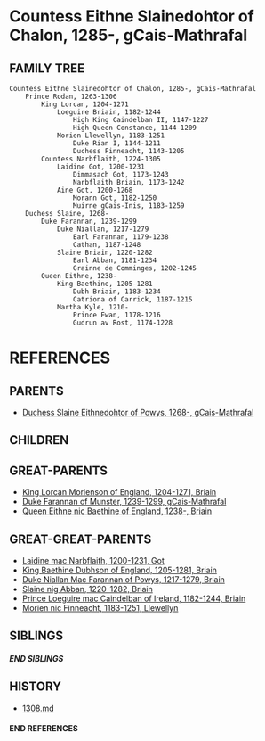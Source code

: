 # Countess Eithne Slainedohtor of Chalon, 1285-, gCais-Mathrafal

## FAMILY TREE
```
Countess Eithne Slainedohtor of Chalon, 1285-, gCais-Mathrafal
    Prince Rodan, 1263-1306
        King Lorcan, 1204-1271
            Loeguire Briain, 1182-1244
                High King Caindelban II, 1147-1227
                High Queen Constance, 1144-1209
            Morien Llewellyn, 1183-1251
                Duke Rian I, 1144-1211
                Duchess Finneacht, 1143-1205
        Countess Narbflaith, 1224-1305
            Laidine Got, 1200-1231
                Dimmasach Got, 1173-1243
                Narbflaith Briain, 1173-1242
            Aine Got, 1200-1268
                Morann Got, 1182-1250
                Muirne gCais-Inis, 1183-1259
    Duchess Slaine, 1268-
        Duke Farannan, 1239-1299
            Duke Niallan, 1217-1279
                Earl Farannan, 1179-1238
                Cathan, 1187-1248
            Slaine Briain, 1220-1282
                Earl Abban, 1181-1234
                Grainne de Comminges, 1202-1245
        Queen Eithne, 1238-
            King Baethine, 1205-1281
                Dubh Briain, 1183-1234
                Catriona of Carrick, 1187-1215
            Martha Kyle, 1210-
                Prince Ewan, 1178-1216
                Gudrun av Rost, 1174-1228

```


# REFERENCES

## PARENTS 
* [Duchess Slaine Eithnedohtor of Powys, 1268-, gCais-Mathrafal](slaine_eithnedohtor_1268.md)

## CHILDREN 


## GREAT-PARENTS 
* [King Lorcan Morienson of England, 1204-1271, Briain](lorcan_morienson_1204.md)
* [Duke Farannan of Munster, 1239-1299, gCais-Mathrafal](farannan_1239.md)
* [Queen Eithne nic Baethine of England, 1238-, Briain](eithne_nic_baethine_1238.md)


## GREAT-GREAT-PARENTS 
* [Laidine mac Narbflaith, 1200-1231, Got](laidine_mac_narbflaith_1200.md)
* [King Baethine Dubhson of England, 1205-1281, Briain](baethine_dubhson_1205.md)
* [Duke Niallan Mac Farannan of Powys, 1217-1279, Briain](niallan_mac_farannan_1217.md)
* [Slaine nig Abban, 1220-1282, Briain](slaine_nig_abban_1220.md)
* [Prince Loeguire mac Caindelban of Ireland, 1182-1244, Briain](loeguire_mac_caindelban_1182.md)
* [Morien nic Finneacht, 1183-1251, Llewellyn](morien_nic_finneacht_1183.md)

## SIBLINGS

##### END SIBLINGS  
## HISTORY
* [1308.md](../h/1308.md)

#### END REFERENCES
